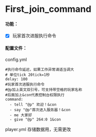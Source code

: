 # First_join_command  
#### 功能：
 - [X] 玩家首次进服执行命令
#### 配置文件： 
config.yml 
```
#执行命令延迟，如果工作异常请适当调大
# 单位tick 20tick=1秒
delay: 100
#玩家首次进服执行命令
#@p加上英文双引号，可支持带空格的玩家名称
#后面加上&con代表控制台权限执行
command:
  - tell "@p" 欢迎！&con
  - say "@p"首次进入服务器！&con
  - me 大家好
  - give "@p" 264:0 1&con
```
player.yml 存储数据用，无需更改